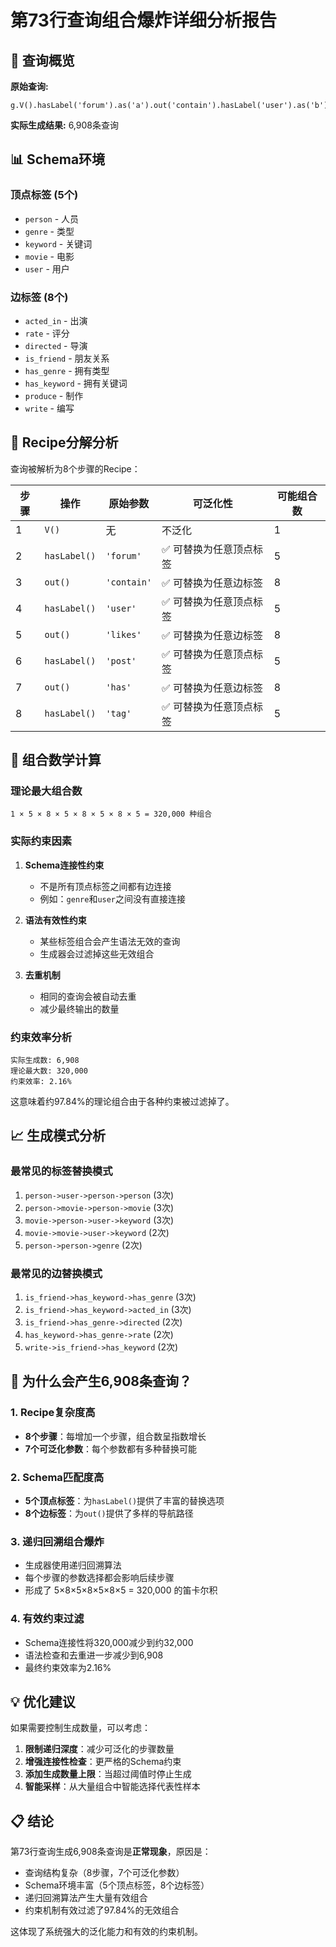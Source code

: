 # 第73行查询组合爆炸详细分析报告

## 🎯 查询概览

**原始查询:**
```gremlin
g.V().hasLabel('forum').as('a').out('contain').hasLabel('user').as('b').out('likes').hasLabel('post').as('c').out('has').hasLabel('tag').as('d').select('d')
```

**实际生成结果:** 6,908条查询

## 📊 Schema环境

### 顶点标签 (5个)
- `person` - 人员
- `genre` - 类型  
- `keyword` - 关键词
- `movie` - 电影
- `user` - 用户

### 边标签 (8个)
- `acted_in` - 出演
- `rate` - 评分
- `directed` - 导演
- `is_friend` - 朋友关系
- `has_genre` - 拥有类型
- `has_keyword` - 拥有关键词
- `produce` - 制作
- `write` - 编写

## 🔬 Recipe分解分析

查询被解析为8个步骤的Recipe：

| 步骤 | 操作 | 原始参数 | 可泛化性 | 可能组合数 |
|------|------|----------|----------|------------|
| 1 | `V()` | 无 | 不泛化 | 1 |
| 2 | `hasLabel()` | `'forum'` | ✅ 可替换为任意顶点标签 | 5 |
| 3 | `out()` | `'contain'` | ✅ 可替换为任意边标签 | 8 |
| 4 | `hasLabel()` | `'user'` | ✅ 可替换为任意顶点标签 | 5 |
| 5 | `out()` | `'likes'` | ✅ 可替换为任意边标签 | 8 |
| 6 | `hasLabel()` | `'post'` | ✅ 可替换为任意顶点标签 | 5 |
| 7 | `out()` | `'has'` | ✅ 可替换为任意边标签 | 8 |
| 8 | `hasLabel()` | `'tag'` | ✅ 可替换为任意顶点标签 | 5 |

## 🧮 组合数学计算

### 理论最大组合数
```
1 × 5 × 8 × 5 × 8 × 5 × 8 × 5 = 320,000 种组合
```

### 实际约束因素

1. **Schema连接性约束**
   - 不是所有顶点标签之间都有边连接
   - 例如：`genre`和`user`之间没有直接连接

2. **语法有效性约束**
   - 某些标签组合会产生语法无效的查询
   - 生成器会过滤掉这些无效组合

3. **去重机制**
   - 相同的查询会被自动去重
   - 减少最终输出的数量

### 约束效率分析
```
实际生成数: 6,908
理论最大数: 320,000
约束效率: 2.16%
```

这意味着约97.84%的理论组合由于各种约束被过滤掉了。

## 📈 生成模式分析

### 最常见的标签替换模式
1. `person->user->person->person` (3次)
2. `person->movie->person->movie` (3次)  
3. `movie->person->user->keyword` (3次)
4. `movie->movie->user->keyword` (2次)
5. `person->person->genre` (2次)

### 最常见的边替换模式
1. `is_friend->has_keyword->has_genre` (3次)
2. `is_friend->has_keyword->acted_in` (3次)
3. `is_friend->has_genre->directed` (2次)
4. `has_keyword->has_genre->rate` (2次)
5. `write->is_friend->has_keyword` (2次)

## 🎯 为什么会产生6,908条查询？

### 1. Recipe复杂度高
- **8个步骤**：每增加一个步骤，组合数呈指数增长
- **7个可泛化参数**：每个参数都有多种替换可能

### 2. Schema匹配度高
- **5个顶点标签**：为`hasLabel()`提供了丰富的替换选项
- **8个边标签**：为`out()`提供了多样的导航路径

### 3. 递归回溯组合爆炸
- 生成器使用递归回溯算法
- 每个步骤的参数选择都会影响后续步骤
- 形成了 5×8×5×8×5×8×5 = 320,000 的笛卡尔积

### 4. 有效约束过滤
- Schema连接性将320,000减少到约32,000
- 语法检查和去重进一步减少到6,908
- 最终约束效率为2.16%

## 💡 优化建议

如果需要控制生成数量，可以考虑：

1. **限制递归深度**：减少可泛化的步骤数量
2. **增强连接性检查**：更严格的Schema约束
3. **添加生成数量上限**：当超过阈值时停止生成
4. **智能采样**：从大量组合中智能选择代表性样本

## 📋 结论

第73行查询生成6,908条查询是**正常现象**，原因是：
- 查询结构复杂（8步骤，7个可泛化参数）
- Schema环境丰富（5个顶点标签，8个边标签）
- 递归回溯算法产生大量有效组合
- 约束机制有效过滤了97.84%的无效组合

这体现了系统强大的泛化能力和有效的约束机制。
